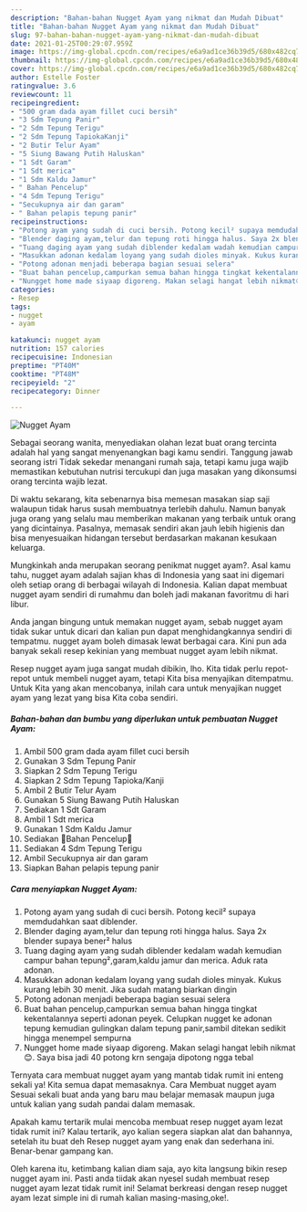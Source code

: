 ```yaml
---
description: "Bahan-bahan Nugget Ayam yang nikmat dan Mudah Dibuat"
title: "Bahan-bahan Nugget Ayam yang nikmat dan Mudah Dibuat"
slug: 97-bahan-bahan-nugget-ayam-yang-nikmat-dan-mudah-dibuat
date: 2021-01-25T00:29:07.959Z
image: https://img-global.cpcdn.com/recipes/e6a9ad1ce36b39d5/680x482cq70/nugget-ayam-foto-resep-utama.jpg
thumbnail: https://img-global.cpcdn.com/recipes/e6a9ad1ce36b39d5/680x482cq70/nugget-ayam-foto-resep-utama.jpg
cover: https://img-global.cpcdn.com/recipes/e6a9ad1ce36b39d5/680x482cq70/nugget-ayam-foto-resep-utama.jpg
author: Estelle Foster
ratingvalue: 3.6
reviewcount: 11
recipeingredient:
- "500 gram dada ayam fillet cuci bersih"
- "3 Sdm Tepung Panir"
- "2 Sdm Tepung Terigu"
- "2 Sdm Tepung TapiokaKanji"
- "2 Butir Telur Ayam"
- "5 Siung Bawang Putih Haluskan"
- "1 Sdt Garam"
- "1 Sdt merica"
- "1 Sdm Kaldu Jamur"
- " Bahan Pencelup"
- "4 Sdm Tepung Terigu"
- "Secukupnya air dan garam"
- " Bahan pelapis tepung panir"
recipeinstructions:
- "Potong ayam yang sudah di cuci bersih. Potong kecil² supaya memdudahkan saat diblender."
- "Blender daging ayam,telur dan tepung roti hingga halus. Saya 2x blender supaya bener² halus"
- "Tuang daging ayam yang sudah diblender kedalam wadah kemudian campur bahan tepung²,garam,kaldu jamur dan merica. Aduk rata adonan."
- "Masukkan adonan kedalam loyang yang sudah dioles minyak. Kukus kurang lebih 30 menit. Jika sudah matang biarkan dingin"
- "Potong adonan menjadi beberapa bagian sesuai selera"
- "Buat bahan pencelup,campurkan semua bahan hingga tingkat kekentalannya seperti adonan peyek. Celupkan nugget ke adonan tepung kemudian gulingkan dalam tepung panir,sambil ditekan sedikit hingga menempel sempurna"
- "Nungget home made siyaap digoreng. Makan selagi hangat lebih nikmat😊. Saya bisa jadi 40 potong krn sengaja dipotong ngga tebal"
categories:
- Resep
tags:
- nugget
- ayam

katakunci: nugget ayam 
nutrition: 157 calories
recipecuisine: Indonesian
preptime: "PT40M"
cooktime: "PT48M"
recipeyield: "2"
recipecategory: Dinner

---
```



![Nugget Ayam](https://img-global.cpcdn.com/recipes/e6a9ad1ce36b39d5/680x482cq70/nugget-ayam-foto-resep-utama.jpg)

Sebagai seorang wanita, menyediakan olahan lezat buat orang tercinta adalah hal yang sangat menyenangkan bagi kamu sendiri. Tanggung jawab seorang istri Tidak sekedar menangani rumah saja, tetapi kamu juga wajib memastikan kebutuhan nutrisi tercukupi dan juga masakan yang dikonsumsi orang tercinta wajib lezat.

Di waktu  sekarang, kita sebenarnya bisa memesan masakan siap saji walaupun tidak harus susah membuatnya terlebih dahulu. Namun banyak juga orang yang selalu mau memberikan makanan yang terbaik untuk orang yang dicintainya. Pasalnya, memasak sendiri akan jauh lebih higienis dan bisa menyesuaikan hidangan tersebut berdasarkan makanan kesukaan keluarga. 



Mungkinkah anda merupakan seorang penikmat nugget ayam?. Asal kamu tahu, nugget ayam adalah sajian khas di Indonesia yang saat ini digemari oleh setiap orang di berbagai wilayah di Indonesia. Kalian dapat membuat nugget ayam sendiri di rumahmu dan boleh jadi makanan favoritmu di hari libur.

Anda jangan bingung untuk memakan nugget ayam, sebab nugget ayam tidak sukar untuk dicari dan kalian pun dapat menghidangkannya sendiri di tempatmu. nugget ayam boleh dimasak lewat berbagai cara. Kini pun ada banyak sekali resep kekinian yang membuat nugget ayam lebih nikmat.

Resep nugget ayam juga sangat mudah dibikin, lho. Kita tidak perlu repot-repot untuk membeli nugget ayam, tetapi Kita bisa menyajikan ditempatmu. Untuk Kita yang akan mencobanya, inilah cara untuk menyajikan nugget ayam yang lezat yang bisa Kita coba sendiri.

<!--inarticleads1-->

##### Bahan-bahan dan bumbu yang diperlukan untuk pembuatan Nugget Ayam:

1. Ambil 500 gram dada ayam fillet cuci bersih
1. Gunakan 3 Sdm Tepung Panir
1. Siapkan 2 Sdm Tepung Terigu
1. Siapkan 2 Sdm Tepung Tapioka/Kanji
1. Ambil 2 Butir Telur Ayam
1. Gunakan 5 Siung Bawang Putih Haluskan
1. Sediakan 1 Sdt Garam
1. Ambil 1 Sdt merica
1. Gunakan 1 Sdm Kaldu Jamur
1. Sediakan  🍄Bahan Pencelup🍄
1. Sediakan 4 Sdm Tepung Terigu
1. Ambil Secukupnya air dan garam
1. Siapkan  Bahan pelapis tepung panir




<!--inarticleads2-->

##### Cara menyiapkan Nugget Ayam:

1. Potong ayam yang sudah di cuci bersih. Potong kecil² supaya memdudahkan saat diblender.
1. Blender daging ayam,telur dan tepung roti hingga halus. Saya 2x blender supaya bener² halus
1. Tuang daging ayam yang sudah diblender kedalam wadah kemudian campur bahan tepung²,garam,kaldu jamur dan merica. Aduk rata adonan.
1. Masukkan adonan kedalam loyang yang sudah dioles minyak. Kukus kurang lebih 30 menit. Jika sudah matang biarkan dingin
1. Potong adonan menjadi beberapa bagian sesuai selera
1. Buat bahan pencelup,campurkan semua bahan hingga tingkat kekentalannya seperti adonan peyek. Celupkan nugget ke adonan tepung kemudian gulingkan dalam tepung panir,sambil ditekan sedikit hingga menempel sempurna
1. Nungget home made siyaap digoreng. Makan selagi hangat lebih nikmat😊. Saya bisa jadi 40 potong krn sengaja dipotong ngga tebal




Ternyata cara membuat nugget ayam yang mantab tidak rumit ini enteng sekali ya! Kita semua dapat memasaknya. Cara Membuat nugget ayam Sesuai sekali buat anda yang baru mau belajar memasak maupun juga untuk kalian yang sudah pandai dalam memasak.

Apakah kamu tertarik mulai mencoba membuat resep nugget ayam lezat tidak rumit ini? Kalau tertarik, ayo kalian segera siapkan alat dan bahannya, setelah itu buat deh Resep nugget ayam yang enak dan sederhana ini. Benar-benar gampang kan. 

Oleh karena itu, ketimbang kalian diam saja, ayo kita langsung bikin resep nugget ayam ini. Pasti anda tiidak akan nyesel sudah membuat resep nugget ayam lezat tidak rumit ini! Selamat berkreasi dengan resep nugget ayam lezat simple ini di rumah kalian masing-masing,oke!.

